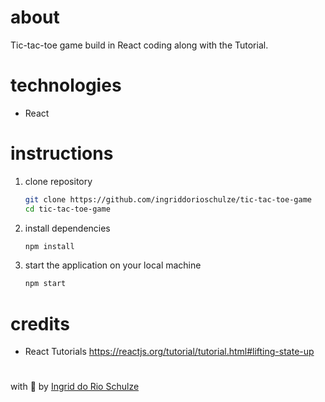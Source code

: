 # about

Tic-tac-toe game build in React coding along with the Tutorial.

# technologies

- React

# instructions

1.  clone repository

    ```bash
    git clone https://github.com/ingriddorioschulze/tic-tac-toe-game
    cd tic-tac-toe-game
    ```

2.  install dependencies

    ```bash
    npm install
    ```

3.  start the application on your local machine

    ```bash
    npm start
    ```

# credits

- React Tutorials
  https://reactjs.org/tutorial/tutorial.html#lifting-state-up

#

with :yellow_heart: by [Ingrid do Rio Schulze](https://github.com/ingriddorioschulze)
